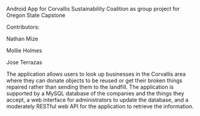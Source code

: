 Android App for Corvallis Sustainability Coalition as group project for Oregon State Capstone

Contributors:

 Nathan Mize
 
 Mollie Holmes
 
 Jose Terrazas
 
The application allows users to look up businesses in the Corvallis area where they can donate objects to be reused or get their broken things repaired rather than sending them to the landfill. The application is supported by a MySQL database of the companies and the things they accept, a web interface for administrators to update the database, and a moderately RESTful web API for the application to retrieve the information.
